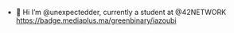 - 👋 Hi I’m @unexpectedder, currently a student at @42NETWORK
https://badge.mediaplus.ma/greenbinary/iazoubi
